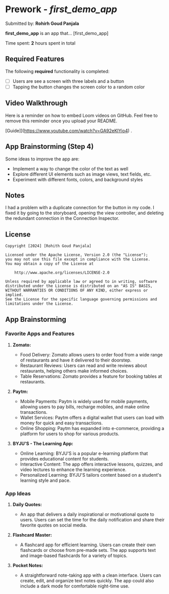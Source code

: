 # Prework - *first_demo_app*

Submitted by: **Rohirh Goud Panjala**

**first_demo_app** is an app that... [first_demo_app] 

Time spent: **2** hours spent in total

## Required Features

The following **required** functionality is completed:

- [ ] Users are see a screen with three labels and a button
- [ ] Tapping the button changes the screen color to a random color
 
## Video Walkthrough

Here is a reminder on how to embed Loom videos on GitHub. Feel free to remove this reminder once you upload your README. 

[Guide]](https://www.youtube.com/watch?v=GA92eKlYio4) .

## App Brainstorming (Step 4)

Some ideas to improve the app are:
- Implement a way to change the color of the text as well
- Explore different UI elements such as image views, text fields, etc.
- Experiment with different fonts, colors, and background styles

## Notes

I had a problem with a duplicate connection for the button in my code. I fixed it by going to the storyboard, opening the view controller, and 
deleting the redundant connection in the Connection Inspector.

## License

    Copyright [2024] [Rohith Goud Panjala]

    Licensed under the Apache License, Version 2.0 (the "License");
    you may not use this file except in compliance with the License.
    You may obtain a copy of the License at

        http://www.apache.org/licenses/LICENSE-2.0

    Unless required by applicable law or agreed to in writing, software
    distributed under the License is distributed on an "AS IS" BASIS,
    WITHOUT WARRANTIES OR CONDITIONS OF ANY KIND, either express or implied.
    See the License for the specific language governing permissions and
    limitations under the License.

## App Brainstorming

### Favorite Apps and Features

1. **Zomato:**
   - Food Delivery: Zomato allows users to order food from a wide range of restaurants and have it delivered to their doorstep.
   - Restaurant Reviews: Users can read and write reviews about restaurants, helping others make informed choices.
   - Table Reservations: Zomato provides a feature for booking tables at restaurants.

2. **Paytm:**
   - Mobile Payments: Paytm is widely used for mobile payments, allowing users to pay bills, recharge mobiles, and make online transactions.
   - Wallet Services: Paytm offers a digital wallet that users can load with money for quick and easy transactions.
   - Online Shopping: Paytm has expanded into e-commerce, providing a platform for users to shop for various products.

3. **BYJU'S - The Learning App:**
   - Online Learning: BYJU'S is a popular e-learning platform that provides educational content for students.
   - Interactive Content: The app offers interactive lessons, quizzes, and video lectures to enhance the learning experience.
   - Personalized Learning: BYJU'S tailors content based on a student's learning style and pace.

### App Ideas

1. **Daily Quotes:**
   - An app that delivers a daily inspirational or motivational quote to users. Users can set the time for the daily notification and share their favorite quotes on social media.

2. **Flashcard Master:**
   - A flashcard app for efficient learning. Users can create their own flashcards or choose from pre-made sets. The app supports text and image-based flashcards for a variety of topics.

3. **Pocket Notes:**
   - A straightforward note-taking app with a clean interface. Users can create, edit, and organize text notes quickly. The app could also include a dark mode for comfortable night-time use.
